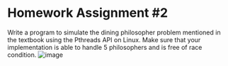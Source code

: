 # Homework Assignment #2
Write a program to simulate the dining philosopher problem mentioned in the textbook using the Pthreads API on
Linux. Make sure that your implementation is able to handle 5 philosophers and is free of race condition.
![image](https://user-images.githubusercontent.com/30041221/164264843-90e13bc0-cd75-4c8e-94d7-726138c5be3f.png)
